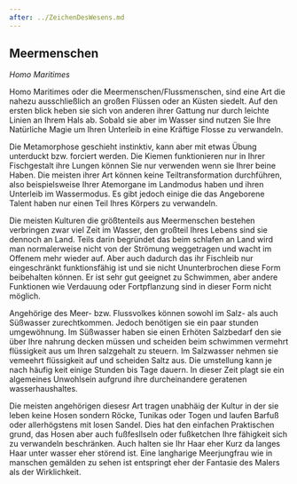 ```yaml
---
after: ../ZeichenDesWesens.md
---
```


## Meermenschen

*Homo Maritimes*

Homo Maritimes oder die Meermenschen/Flussmenschen, sind eine Art die nahezu
ausschließlich an großen Flüssen oder an Küsten siedelt. Auf den ersten blick
heben sie sich von anderen ihrer Gattung nur durch leichte Linien an Ihrem Hals
ab. Sobald sie aber im Wasser sind nutzen Sie Ihre Natürliche Magie um Ihren
Unterleib in eine Kräftige Flosse zu verwandeln.

Die Metamorphose geschieht instinktiv, kann aber mit etwas Übung unterduckt bzw.
forciert werden. Die Kiemen funktionieren nur in Ihrer Fischgestalt ihre Lungen
können Sie nur verwenden wenn sie Ihrer beine Haben. Die meisten ihrer Art
können keine Teiltransformation durchführen, also beispielsweise Ihrer
Atemorgane im Landmodus haben und ihren Unterleib im Wassermodus. Es gibt jedoch
einige die das Angeborene Talent haben nur einen Teil Ihres Körpers zu
verwandeln.

Die meisten Kulturen die größtenteils aus Meermenschen bestehen verbringen zwar
viel Zeit im Wasser, den großteil Ihres Lebens sind sie dennoch an Land. Teils
darin begründet das beim schlafen an Land wird man normalerweise nicht von der
Strömung weggetragen und wacht im Offenem mehr wieder auf. Aber auch dadurch das
ihr Fischleib nur eingeschränkt funktionsfähig ist und sie nicht Ununterbrochen
diese Form beibehalten können. Er ist sehr gut geeignet zu Schwimmen, aber
andere Funktionen wie Verdauung oder Fortpflanzung sind in dieser Form nicht
möglich.

Angehörige des Meer- bzw. Flussvolkes können sowohl im Salz- als auch Süßwasser
zurechtkommen. Jedoch benötigen sie ein paar stunden umgewöhnung. Im Süßwasser
haben sie einen Erhöten Salzbedarf den sie über Ihre nahrung decken müssen und
scheiden beim schwimmen vermehrt flüssigkeit aus um Ihren salzgehalt zu steuern.
Im Salzwasser nehmen sie vemeehrt flüssigkeit auf und scheiden Saltz aus. Die
umstellung kann je nach häufig keit einige Stunden bis Tage dauern. In dieser
Zeit plagt sie ein algemeines Unwohlsein aufgrund ihre durcheinandere geratenen
wasserhaushaltes.

Die meisten angehörigen diesesr Art tragen unabhäig der Kultur in der sie leben
keine Hosen sondern Röcke, Tunikas oder Togen und laufen Barfuß oder
allerhögstens mit losen Sandel. Dies hat den einfachen Praktischen grund, das
Hosen aber auch fußfesllseln oder fußketchen Ihre fähigkeit sich zu verwandeln
beschränken. Auch halten sie Ihr Haar eher Kurz da langes Haar unter wasser eher
störend ist. Eine langharige Meerjungfrau wie in manschen gemälden zu sehen ist
entspringt eher der Fantasie des Malers als der Wirklichkeit.
